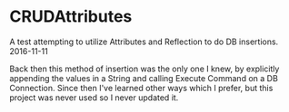 # CRUDAttributes
A test attempting to utilize Attributes and Reflection to do DB insertions. 2016-11-11

Back then this method of insertion was the only one I knew, by explicitly appending the values in a String and calling Execute Command on a DB Connection. Since then I've learned other ways which I prefer, but this project was never used so I never updated it.
